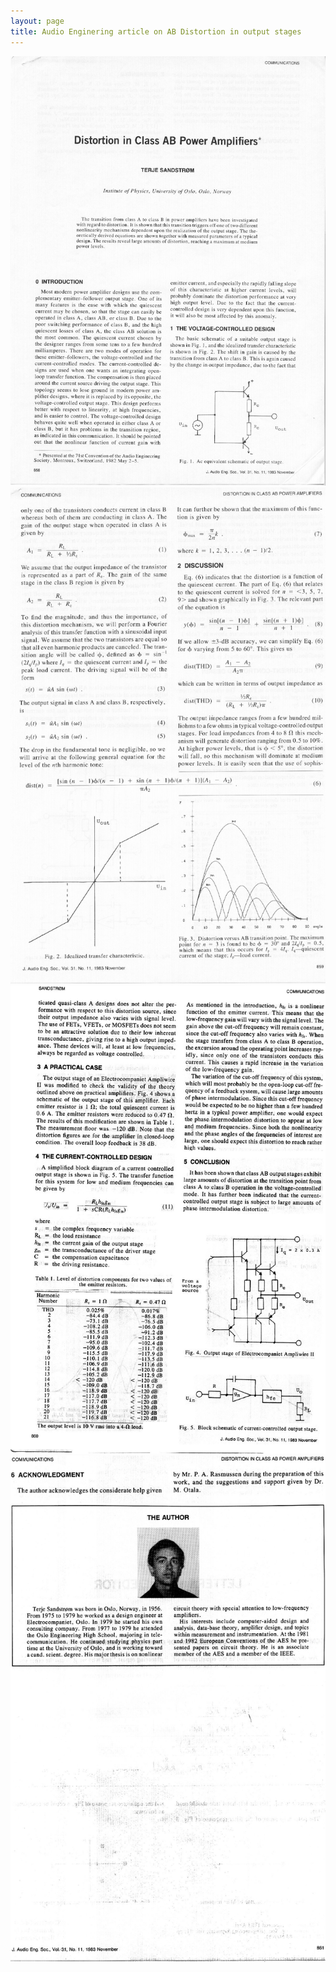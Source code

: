 ```yaml
---
layout: page
title: Audio Enginering article on AB Distortion in output stages
---
```


![1](aesj831r.jpg)
![2](aesj832r.jpg)
![3](aesj833r.jpg)
![4](aesj834r.jpg)